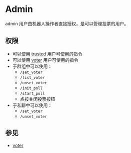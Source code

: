 # Admin

admin 用户由机器人操作者直接授权，是可以管理投票的用户。

## 权限
* 可以使用 [trusted](trusted.md) 用户可使用的指令
* 可以使用 [voter](voter.md) 用户可使用的指令
* 于群组中可以使用：
    * `/set_voter`
    * `/list_voter`
    * `/unset_voter`
    * `/init_poll`
    * `/start_poll`
    * 点按关闭投票按钮
* 于私聊中可以使用：
    * `/set_voter`
    * `/unset_voter`

## 参见
* [voter](voter.md)
